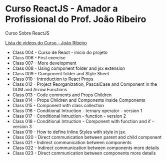 # Curso ReactJS - Amador a Profissional do Prof. João Ribeiro

Curso Sobre ReactJS

<a href="https://www.youtube.com/watch?v=5-E34hg2S94&list=PLXik_5Br-zO_47e0Zdjog8t2z76Fhlf9M">Lista de vídeos do Curso - João Ribeiro </a>


- Class 004 - Curso de React - inicio do projeto
- Class 006 - First exercise
- Class 007 - More development
- Class 008 - Using component folder and jsx extension
- Class 009 - Component folder and Style Sheet
- Class 010 - Introduction to React Props
- Class 012 - Project Reorganization, PascalCase and Component in the DOM and Arrow Functions
- Class 013 - Code comments and Props Children
- Class 014 - Props Children and Components inside Components
- Class 015 - Component with class collection
- Class 016 - Conditional Intruction - ternary operator - version 1
- Class 017 - Conditional Intruction - function - version 2
- Class 018 - Conditional Intruction - Component with function and if - version 3
- Class 019 - How to define Inline Styles with style in jsx.
- Class 020 - Direct communication between parent and child component
- Class 021 - Indirect communication between components
- Class 022 - Indirect communication between components more details
- Class 023 - Direct communication between components more details
